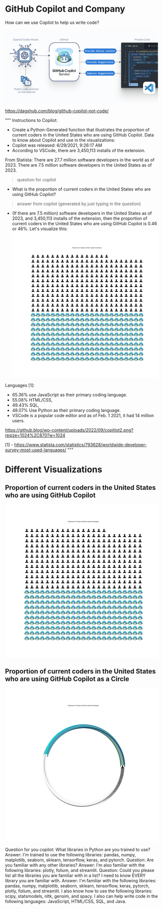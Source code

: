 # GitHub Copilot and Company

How can we use Copilot to help us write code?

![GitHub Copilot](./images/1.png)

https://dagshub.com/blog/github-copilot-not-code/

"""
Instructions to Copilot:
- Create a Python-Generated function that illustrates the proportion of current coders in the United States who are using GitHub Copilot.
Data to know about Copilot and use in the visualizations:
- Copilot was released: 6/29/2021, 9:26:17 AM
- According to VSCode, there are 3,450,113 installs of the extension.

From Statista:
There are 27.7 million software developers in the world as of 2023.
There are 7.5 million software developers in the United States as of 2023.
> question for copilot
- What is the proportion of current coders in the United States who are using GitHub Copilot?
> answer from copilot (generated by just typing in the question)
- (If there are 7.5 million) software developers in the United States as of 2023, and 3,450,113 installs of the extension, then the proportion of current coders in the United States who are using GitHub Copilot is 0.46 or 46%.
Let's visualize this:
![GitHub Copilot](./images/copilot_proportion.png)


Languages [1]:
- 65.36% use JavaScript as their primary coding language.
- 55.08% HTML/CSS,
- 49.43% SQL,
- 48.07% Use Python as their primary coding language.
- VSCode is a popular code editor and as of Feb. 1 2021, it had 14 million users.

https://github.blog/wp-content/uploads/2022/09/copitlot2.png?resize=1024%2C870?w=1024

[1] - https://www.statista.com/statistics/793628/worldwide-developer-survey-most-used-languages/
"""

# Different Visualizations

## Proportion of current coders in the United States who are using GitHub Copilot

![GitHub Copilot](./images/copilot_proportion.png)

## Proportion of current coders in the United States who are using GitHub Copilot as a Circle

![GitHub Copilot](./images/copilot_proportion_circle.png)


Question for you copilot: What libraries in Python are you trained to use?
Answer: I'm trained to use the following libraries: pandas, numpy, matplotlib, seaborn, sklearn, tensorflow, keras, and pytorch.
Question: Are you familiar with any other libraries?
Answer: I'm also familiar with the following libraries: plotly, folium, and streamlit.
Question: Could you please list all the libraries you are familiar with in a list? I need to know EVERY library you are familiar with.
Answer: I'm familiar with the following libraries: pandas, numpy, matplotlib, seaborn, sklearn, tensorflow, keras, pytorch, plotly, folium, and streamlit. I also know how to use the following libraries: scipy, statsmodels, nltk, gensim, and spacy. I also can help write code in the following languages: JavaScript, HTML/CSS, SQL, and Java.
